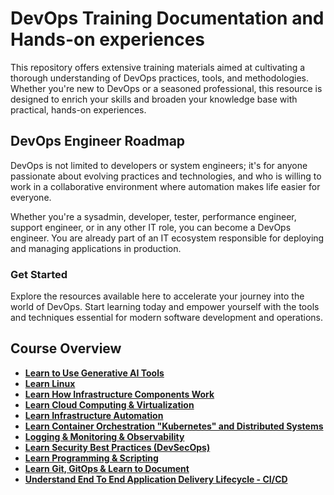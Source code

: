 # DevOps Training Documentation and Hands-on experiences
This repository offers extensive training materials aimed at cultivating a thorough understanding of DevOps practices, tools, and methodologies. Whether you're new to DevOps or a seasoned professional, this resource is designed to enrich your skills and broaden your knowledge base with practical, hands-on experiences.


## DevOps Engineer Roadmap
DevOps is not limited to developers or system engineers; it's for anyone passionate about evolving practices and technologies, and who is willing to work in a collaborative environment where automation makes life easier for everyone.

Whether you're a sysadmin, developer, tester, performance engineer, support engineer, or in any other IT role, you can become a DevOps engineer. You are already part of an IT ecosystem responsible for deploying and managing applications in production.

### Get Started

Explore the resources available here to accelerate your journey into the world of DevOps. Start learning today and empower yourself with the tools and techniques essential for modern software development and operations.

## Course Overview
- **[Learn to Use Generative AI Tools](docs/AI_Tools.md)**
- **[Learn Linux](docs/Linux/LearnLinux.md)**
- **[Learn How Infrastructure Components Work](docs/Infras_Components/InfrastructureComponentsWork.md)**
- **[Learn Cloud Computing & Virtualization](docs/CloudandVM/CloudandVM.md)**
- **[Learn Infrastructure Automation](docs/Infras_Automation/Infras_Automation.md)**
- **[Learn Container Orchestration "Kubernetes" and Distributed Systems](docs/Kubernetes/Kubernetes.md)**
- **[Logging & Monitoring & Observability](docs/LoggingandMonitoring/LoggingMonitoring.md)**
- **[Learn Security Best Practices (DevSecOps)](docs/DevSecOps/DevSecOps.md)**
- **[Learn Programming & Scripting](docs/ProgrammingScripting/shell-scripting-for-devops.md)**
- **[Learn Git, GitOps & Learn to Document](docs/GitandDocument/LearnGit.md)**
- **[Understand End To End Application Delivery Lifecycle - CI/CD](docs/CICD/CICD.md)**




